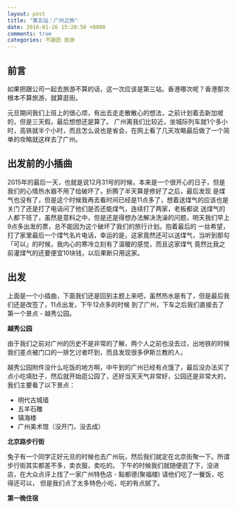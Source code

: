 ```yaml
---
layout: post
title: "第五站：广州之旅"
date: 2016-01-26 15:28:58 +0800
comments: true
categories: 不跟团 旅游
---
```


## 前言

如果把跟公司一起去旅游不算的话，这一次应该是第三站。香港哪次呢？香港那次根本不算旅游，就算逛街。

元旦期间我们上班上的很心烦，有出去走走散散心的想法，之前计划着去新加坡的，但是三天假，最后想想还是算了。
广州离我们比较近，坐城际列车就1个多小时，高铁就半个小时，而且怎么说也是省会，在网上看了几天攻略最后做了一个简单的攻略就这样去了广州。

## 出发前的小插曲

<!--more-->

2015年的最后一天，也就是说12月31号的时候，本来是一个很开心的日子，但是我们的心情热水器不用了给破坏了，折腾了半天算是修好了之后，最后发现
是煤气也没有了，但是这个时候我再去看时间已经是11点多了，想着送煤气的应该也是关门了还是打了电话问了他们是否还能煤气，连续打了两家，老板都说
送煤气的人都下班了，虽然是意料之中，但是还是得想办法解决洗澡的问题，明天我们早上9点多出发的票，总不能因为这个破坏了我们的旅行计划。抱着最后的
一丝希望，打了家里最后一个煤气名片电话，幸运的是，这家竟然还可以送煤气，当听到那句「可以」的时候，我内心的寒冷立刻有了温暖的感觉，而且这家煤气
竟然比我之前灌煤气的还要便宜10块钱，以后果断只用这家。

## 出发

上面是一个小插曲，下面我们还是回到主题上来吧，虽然热水是有了，但是最后我们还是改签了，11点出发，下午12点多的时候
到了广州，下车之后我们直接去了第一个景点 - 越秀公园。

**越秀公园**

由于我们之前对广州的历史不是非常的了解，两个人之前也没去过，出地铁的时候我们差点被门口的一排乞讨者吓到，而且发现很多伊斯兰教的人，

越秀公园附件没什么吃饭的地方啊，中午到的广州已经有点饿了，最后没办法买了点小吃填肚子，然后就开始逛公园了，还好当天天气非常好，公园还是非常大的，
我们主要看了以下景点：

- 明代古城墙
- 五羊石雕
- 镇海楼
- 广州美术馆（没开门，没去成）

**北京路步行街**

兔子有一个同学正好元旦的时候也去广州玩，然后我们就定在北京街聚一下。所谓步行街其实都差不多，卖衣服，卖吃的。
下午的时候我们就随便逛了下，没进店，在大众点评上找了一家广州特色店 - 點都德(聚福楼) 请他们吃了一餐饭，吃得还可以，
但是我们点了太多特色小吃，吃的有点腻了。


**第一晚住宿**





